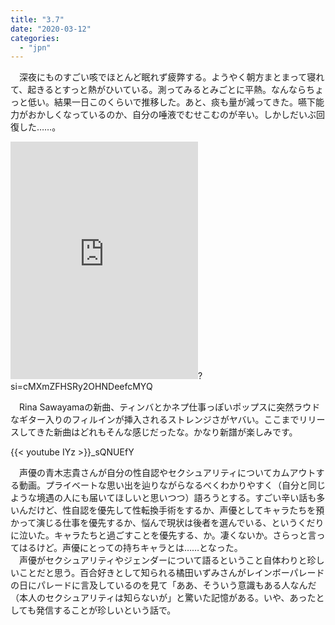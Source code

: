 ```yaml
---
title: "3.7"
date: "2020-03-12"
categories: 
  - "jpn"
---
```


　深夜にものすごい咳でほとんど眠れず疲弊する。ようやく朝方まとまって寝れて、起きるとすっと熱がひいている。測ってみるとみごとに平熱。なんならちょっと低い。結果一日このくらいで推移した。あと、痰も量が減ってきた。嚥下能力がおかしくなっているのか、自分の唾液でむせこむのが辛い。しかしだいぶ回復した……。

<iframe src="https://open.spotify.com/embed/track/4hWsBUiEGBvHKH6Q5ihMGd" width="300" height="380" frameborder="0" allowtransparency="true" allow="encrypted-media"></iframe>?si=cMXmZFHSRy2OHNDeefcMYQ

　Rina Sawayamaの新曲、ティンバとかネプ仕事っぽいポップスに突然ラウドなギター入りのフィルインが挿入されるストレンジさがヤバい。ここまでリリースしてきた新曲はどれもそんな感じだったな。かなり新譜が楽しみです。

{{< youtube IYz >}}\_sQNUEfY

　声優の青木志貴さんが自分の性自認やセクシュアリティについてカムアウトする動画。プライベートな思い出を辿りながらなるべくわかりやすく（自分と同じような境遇の人にも届いてほしいと思いつつ）語ろうとする。すごい辛い話も多いんだけど、性自認を優先して性転換手術をするか、声優としてキャラたちを預かって演じる仕事を優先するか、悩んで現状は後者を選んでいる、というくだりに泣いた。キャラたちと過ごすことを優先する、か。凄くないか。さらっと言ってはるけど。声優にとっての持ちキャラとは……となった。  
　声優がセクシュアリティやジェンダーについて語るということ自体わりと珍しいことだと思う。百合好きとして知られる橘田いずみさんがレインボーパレードの日にパレードに言及しているのを見て「ああ、そういう意識もある人なんだ（本人のセクシュアリティは知らないが」と驚いた記憶がある。いや、あったとしても発信することが珍しいという話で。
